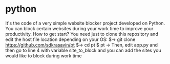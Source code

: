 # python
It's the code of a very simple website blocker project developed on Python. You can block certain websites during your work time to improve your productivity.
How to get start?
You need just to clone this repository and edit the host file location depending on your OS:
$-> git clone https://github.com/sdkrasavin/pt
$-> cd pt
$ pt ->
Then, edit app.py and then go to line 4 with variable site_to_block and you can add the sites you would like to block during work time
